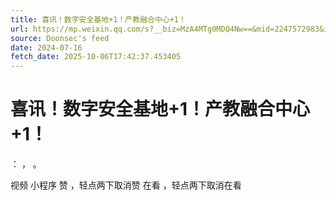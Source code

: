 ```yaml
---
title: 喜讯！数字安全基地+1！产教融合中心+1！
url: https://mp.weixin.qq.com/s?__biz=MzA4MTg0MDQ4Nw==&mid=2247572983&idx=2&sn=8bc89a67e8601d2a3c2f21eb1aeac3bd
source: Doonsec's feed
date: 2024-07-16
fetch_date: 2025-10-06T17:42:37.453405
---
```


# 喜讯！数字安全基地+1！产教融合中心+1！

：
，
。

视频
小程序
赞
，轻点两下取消赞
在看
，轻点两下取消在看